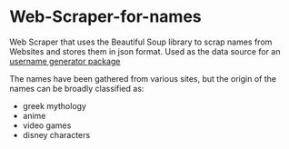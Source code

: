# Web-Scraper-for-names

Web Scraper that uses the Beautiful Soup library to scrap names from Websites and stores them in json format. Used as the data source for an [username generator package](https://github.com/SowmyaaRamesh/trendy-username-npm-package)

The names have been gathered from various sites, but the origin of the names can be broadly classified as:

- greek mythology
- anime
- video games
- disney characters
